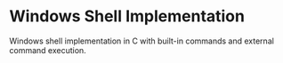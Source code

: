 # Windows Shell Implementation

Windows shell implementation in C with built-in commands and external command execution.
